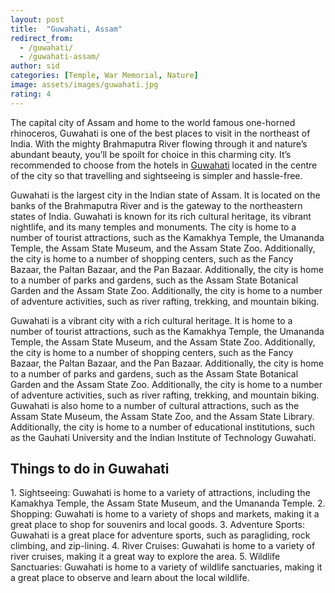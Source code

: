 ```yaml
---
layout: post
title:  "Guwahati, Assam"
redirect_from:
  - /guwahati/
  - /guwahati-assam/
author: sid
categories: [Temple, War Memorial, Nature]
image: assets/images/guwahati.jpg
rating: 4
---
```

The capital city of Assam and home to the world famous one-horned rhinoceros, Guwahati is one of the best places to visit in the northeast of India. With the mighty Brahmaputra River flowing through it and nature’s abundant beauty, you’ll be spoilt for choice in this charming city. It’s recommended to choose from the hotels in [Guwahati](https://www.justwravel.com/road-trip-from-Guwahati) located in the centre of the city so that travelling and sightseeing is simpler and hassle-free.

Guwahati is the largest city in the Indian state of Assam. It is located on the banks of the Brahmaputra River and is the gateway to the northeastern states of India. Guwahati is known for its rich cultural heritage, its vibrant nightlife, and its many temples and monuments. The city is home to a number of tourist attractions, such as the Kamakhya Temple, the Umananda Temple, the Assam State Museum, and the Assam State Zoo. Additionally, the city is home to a number of shopping centers, such as the Fancy Bazaar, the Paltan Bazaar, and the Pan Bazaar. Additionally, the city is home to a number of parks and gardens, such as the Assam State Botanical Garden and the Assam State Zoo. Additionally, the city is home to a number of adventure activities, such as river rafting, trekking, and mountain biking.

Guwahati is a vibrant city with a rich cultural heritage. It is home to a number of tourist attractions, such as the Kamakhya Temple, the Umananda Temple, the Assam State Museum, and the Assam State Zoo. Additionally, the city is home to a number of shopping centers, such as the Fancy Bazaar, the Paltan Bazaar, and the Pan Bazaar. Additionally, the city is home to a number of parks and gardens, such as the Assam State Botanical Garden and the Assam State Zoo. Additionally, the city is home to a number of adventure activities, such as river rafting, trekking, and mountain biking. Guwahati is also home to a number of cultural attractions, such as the Assam State Museum, the Assam State Zoo, and the Assam State Library. Additionally, the city is home to a number of educational institutions, such as the Gauhati University and the Indian Institute of Technology Guwahati.

<h2>Things to do in Guwahati</h2>
1. Sightseeing: Guwahati is home to a variety of attractions, including the Kamakhya Temple, the Assam State Museum, and the Umananda Temple.
2. Shopping: Guwahati is home to a variety of shops and markets, making it a great place to shop for souvenirs and local goods.
3. Adventure Sports: Guwahati is a great place for adventure sports, such as paragliding, rock climbing, and zip-lining.
4. River Cruises: Guwahati is home to a variety of river cruises, making it a great way to explore the area.
5. Wildlife Sanctuaries: Guwahati is home to a variety of wildlife sanctuaries, making it a great place to observe and learn about the local wildlife.


<div class="pa-carousel-widget" style="width:100%; height:480px; display:none;"
  data-link="https://www.justwravel.com/road-trip-from-Guwahati"
  data-title="Guwahati, Assam"
  data-description="Temple, War Memorial, River Island, Cruise"
  data-delay="3">
  <object data="https://lh3.googleusercontent.com/qDt2X93dGKAE7ozgRja_yHA0hJkDWVihOcYzA3sr9G3DTm8JOaqfU-X9ovwy9kV8dPasd-MEQUwO8YhrEwiYNGsPlq2PFXiiG10CameEWqShF_oA4UK3kNvd4gSJ3Cdrp4LMh24XRMo=w1280-h720"></object>
  <object data="https://lh3.googleusercontent.com/dwmn4-m9bpUtmOkLwkaLx3KBzK9pabpQ_BWX2AnPDh_Jj0aLIKQPao3E-r6sI7R1fH8Y5ZPffnO47EDTL_Qk8q6JXYmBS6eUKjG41mOdvzVmAS8VIkGERJ4aSEKM3yPPI4ZE7v7F2_M=w1280-h720"></object>
  <object data="https://lh3.googleusercontent.com/GBHYKGHs9dKkEHL3TDIiH2Qadxn1AdgW_ZxvihXxpZS1deEBCib0TslcEsvYX9ijT8fGCB8QlkGx3iQICt8jpKQmk_PC7cmjEp_TRihx1RP9CtkVA0kyCMqSVkev9ZUyQnAi1-cbtyo=w1280-h720"></object>
  <object data="https://lh3.googleusercontent.com/1YggiJf9OK4AvJjLDDsYcULdsHKrScSRllsR6_DiCKQT8LBO80_7DmyrBHlok8egI1Sx4AuDuUpWGTNvOEP3y8XMkNo07l4iftpOC6Qx4Tpe71gwaCSp-GDyu4AKRL-51aJfmV_YoMY=w1280-h720"></object>
  <object data="https://lh3.googleusercontent.com/7NGPlOHktvLe3O9fED20pfJEQ1ChctGeGYgRwuqKYMJ8bUXRK0TePcQ1MKBsVCYSGH4s95Tp4LI01fPAbUpaMvQqOgiVxd08IvYu920IPOnmRogjmlh3wWARNIq-9GQKTSrCZBKf-Xw=w1280-h720"></object>
  <object data="https://lh3.googleusercontent.com/t4EaM0x-Vcmr1gXkTzmCCdODcPrT9nCp_p5Ew_d239OQ3sx5MIvxwaLZNYkxfBjRlx34Kzpavjob2zYmbxYtYAT9YtQsbYS3zSs1hoV62IXF4d-sI-qaW2CWZkt47a2eLwd_QVMqniE=w1280-h720"></object>
  <object data="https://lh3.googleusercontent.com/7N-p-GQ5Y_Owvt6zUbUoKVj_jGopJXG8xhc5Z5m9dbJNn8uUc3sIbWh2Jmx-StdYAvZx9jjttDOcl2dmhJEIPXHo0FnC9ebOhFI3m8JD37Jvr63MTEK8jlvFsT6umAo144bvuNSGaDU=w1280-h720"></object>
  <object data="https://lh3.googleusercontent.com/RF-htPnyr-8vVkRhCy6Mywgu2orYbKM2jTWLLyvEG6lTh707HwoxSdM50MP0NldjKCzxkZYTLP6AhrFKkyTHWOALYhipVpnQCSYdtoj237yBNEci0fjh47KKJhKTauPv-zVJ9lQVWVI=w1280-h720"></object>
  <object data="https://lh3.googleusercontent.com/rv8h7-ak6bF-56hp3uF5TbAfsS4uj7MnBVip2fJgPKMU2c1zPp0nYfMQRGMEaRCSO6V9qxGpF1rkXkkSWcHsO6TplfGrF8mja8u5UDLBDUfoKqQEccpJQXvgLelcQUcvzfzDTw3eu3c=w1280-h720"></object>
  <object data="https://lh3.googleusercontent.com/bCJBH5LrZGDuBBiczhrbr1JoYgb2ojHdv7aGuWtmfy3uXj_om-9ovqmYZ_OmK_ZaISMeiG7DdBKnBAGu7gCMYGGKQIGWGskn1UShzMH_jCkcSVL8mdvYWOmFHfIbsMImwhxGQJ_t2n4=w1280-h720"></object>
  <object data="https://lh3.googleusercontent.com/j55L1eq3-RV9CswFMNBGA5ZzUqVisxEwwj-pS3i9JVj7G9Zc6OEvfRB2FGRN4eH8sY1fTZhAIuN8vbMXfGFhFgexEvexJHjO4TCz3NLuOJ4yz89tgFSncB_2nhLjmMMrXDAzyIJ3bvY=w1280-h720"></object>
  <object data="https://lh3.googleusercontent.com/O70C6q_KJhz3PxX8Xln1h8MGZn_wt7k32owZBndQuhS5QyIx0uq07RBxzl2WneylmjnHEoHPETB_4XgurtSqzvJbFK2l3eBodddmpltp92DpY7k7TTWdN1Zsz77H5O1WfLDuHvKholQ=w1280-h720"></object>
  <object data="https://lh3.googleusercontent.com/cYipzH3dDECYNI1NNfczvPn7HZ63cG87YoOCSf3MdGs2zdd8RpsyzvSfAAo0Vw0Mwwyu_FwVMIP8ciubw3KDyh0VUCp0gyTAcxD-FE_3MCyeJjT-ux_HBonV3vyFjBPyKmIAmPRiRlA=w1280-h720"></object>
  <object data="https://lh3.googleusercontent.com/QIfET5viud-oymgoqGBvRAPn6iX2SHMkLrm_WN_1PUsSi6IzIrV7sEkn0BSO02EZNA78_3hb8DZ4s8xHs-FaZnut54dgxD15MZPNjqGeK0L2GPKLHafZVkf9JxBXbHICvok-A03jpm4=w1280-h720"></object>
  <object data="https://lh3.googleusercontent.com/agIeVldLKU6SnAOROOqGZVaN7YFmFlf7C5WxVmkQSuZy36v5VxwIjRGoVOb8-3fyatAq1yPAaPDA_CX9FSpCvFZ_B51wI4w6GeAA7rUph_WltZJhJhxzw5BC9AbbJGvs_8Dd0XL3pIA=w1280-h720"></object>
  <object data="https://lh3.googleusercontent.com/jv1V56r5Rf2y1q6_Ef7H9YIumoOp_YCvDjOnEmph4Ah8LqGTafaQupI3t7mMDt0CP-epOsfDlWsUWX7jJkFa4ErCjvckn1RXbziG7gjXJ0jXuE_oIugrQEXagR5FdK_-I8Vx-zbvUTs=w1280-h720"></object>
  <object data="https://lh3.googleusercontent.com/ztxBC3QEQeWRtXz-WMzSLzYC7W58O_HLFaDNzv7rpJHTFxAgUhQojGKrsm2DqvnET3n50RBOCG1euKq7eysuwSP-5MO-5hqBK0G2S3yEf1s--_gM-QPXrRwqY9RaXQ1YNLr1-_YagEs=w1280-h720"></object>
  <object data="https://lh3.googleusercontent.com/AXKw8TxnVr210LbO5tz8vkorB8edSlxUjOdZskpCtWyGHDOFxPuk7YFYbQqRfXB9m66PBPWBv-syvwfcX51LBb7IhRHiElA0nN63JTcCnAbCrr6C_UkNOHT9wwQiE0d7JAOzNq6FGwc=w1280-h720"></object>
  <object data="https://lh3.googleusercontent.com/15jQNoOd5mUt1dKA-jpj7O1duO6Mqt1hUcsBMQuH6bhep6NUb2YQ8Fc10ieB2njY8_GrhMkfRVmCga3eraoIHzFdTGllAYIs6BE9ZJ6TbsMrFIxBuQGVIU0Teg1cwtojWTwcYIyLk7U=w1280-h720"></object>
  <object data="https://lh3.googleusercontent.com/DReD3vyE2NAadCoqtSTH6E8c4DMtI3qsmtZABUqONxRYVCuMOSG3EJgRZFiKe4mNE_gsT0x5CcqH-lBw74yObChjC5jqg6ekk_RR3-xtRmm2QZalrAAMjbRKTK1akXqUyD848VzlCC8=w1280-h720"></object>
  <object data="https://lh3.googleusercontent.com/lyePhHgYqanjS0lLxbko5dXUmJjuZ3rl-gDQy78bF77S8-ml-TXbgqwfApoeBK93Y0ZCKwxgx4vf1gItnBrccHcF-m76piUiLc3y9exfd43U4fInp-nDZFd_T3URJfyWq7hZEfv5XvI=w1280-h720"></object>
  <object data="https://lh3.googleusercontent.com/vRbemRgGZBhPZooxLqLDLZtAbqZ7eYNoct1qTk9FXI_86ddN30TRq-Fzi9tLBdMYI9vLuAZuTIBJG_SF7lEGVl7F0SIT7Zm3fplBWYboW8aXnc9mgwv-kR7wZM_kHkh2rWT8Pv2Tcsk=w1280-h720"></object>
  <object data="https://lh3.googleusercontent.com/le3w0PbaF8kiLnMXu6QdmRUOKD05BTrnXh0DSK2XGMyVFmc_erkZPxalB_8kLHNEozjOHIg518PZtVcKWtKzUFO0zAk-MPtkmWXu77sjRZSS-c5m1ZP4tAZibSkc3h6ZYtrEMuHKfes=w1280-h720"></object>
  <object data="https://lh3.googleusercontent.com/RwEWUWDYbe3NLM2n_QEEvtf5TSBSAnBtPFU2SQlDuxq5Zxotxku0eV4JjSILxGNxaw3ToOp7d2wmDmcKqXSw9ZYqonK6NtCxJejJ6yNs8RoMYQOecD34zKj3P3SSznyGCNTyoTcC2rk=w1280-h720"></object>
  <object data="https://lh3.googleusercontent.com/JIt-tNSaH9TWsGu_PCYt-l_DGPScNPnJL9kna4yZPOAftAqpjI9g90rbSq1VW0JqNCDC_eB-e2MhtoY657DvvxppK_iTnXlY7PXCykLRIEEMeHrult6qu3l4ip3Z-LVy8j2IhxyIgbs=w1280-h720"></object>
  <object data="https://lh3.googleusercontent.com/WnOxcf7-y0AtoKUEBAkCQhzOOIkocZ1SaxZAZ7t4b0swKZJo4lSiojWjTf-i2zo5_YTqd0PW4GWAcnFgLO20GAL9ZnJcKPff614E2mPg00BYuzkkVwvmJbWKKquCHBmSZqOeVDw2Fw8=w1280-h720"></object>
  <object data="https://lh3.googleusercontent.com/-UylFpjInUiwyYnVUbgVaOcLrEp00qc2KyO_ARA72x73ME196wOXhN_tu1tELKoRzC6TvKNsPcmloPW3JQBaOnGk8PIYY3BhJQOKNLUjcG8dD7OkNnACcg_TBfpH2uSbaYVJ0sIGNio=w1280-h720"></object>
  <object data="https://lh3.googleusercontent.com/Q7uskyl5RkSWgS8AvV_0lZTjXzAorjinRGOdgri8k8vX_jJNgkpQzT04D_s4Q3-SZM4oHqJqxk3Cl4KhMHn562fJYfmMWk0OBojPDqyPh9m1zmCtlWkNbwvhrpUdi1wDSsTeN28Ldpo=w1280-h720"></object>
  <object data="https://lh3.googleusercontent.com/rsi2T9Ydha9JdVAMK8atiXvPAOhx-LLv7yld5CQLWqkuG3-ngqD4GSvF4xQ-pbn06DpJOcb4cePnj0MIhzojToEM7ONFxmOKdDUzvjWs3_tk4QmfY1PdTUoKK0TtRGwAv6DNYzKfA9s=w1280-h720"></object>
  <object data="https://lh3.googleusercontent.com/FLUOWVh3PwNAfCm-NN3sZjlG0wBSW9yPZ-hkGnrJCE8MdGVTXXNZHFVfkg-6UIhnl1L-NIMXPBTvEaxynu9j08V8a1yTPZA0Pq_ioQQGJ_WOr7cMxXatC3iXV9lhmkJp00_qQ5Pvcq0=w1280-h720"></object>
  <object data="https://lh3.googleusercontent.com/PmYffKT3b0LcvkvlEQM_-pZAzl4Em2pvJRx2MwwYDUQw2bmsz49coUA_CsUPnwi7YDjQNibNT8LuOuxaTO4-kWicROKO_GxgO65PLgJAjy8kAuLNAj_wjguzO5xm8pvm9xoKWWU40Ec=w1280-h720"></object>
  <object data="https://lh3.googleusercontent.com/AKrKRc2k-aW6coYvIpPeumsZS4eByzHCd89kqgsAdCS5zMgpXOXLtMJ09Vlr69Abl4ak8nGXWiK3e7SDAANNymdaEquDdKmJ-HCv3_gwfjF2-g2u_lwnKzZPJjgayHsgCZWtWkarZ0c=w1280-h720"></object>
  <object data="https://lh3.googleusercontent.com/nEH4ZHLWjaVU6X5ud8Nhf8FrTvyPHvbEp9EQT1JTAdl9eWr8Wvq9hiY6f2QGN-FIDyp0Oxrh0_KszywPqYEpyyR_9BqRrI0VdWoAMMo63I-RcLDpnf29wTPYNkq3BSj3F-6Rtmgupfk=w1280-h720"></object>
  <object data="https://lh3.googleusercontent.com/-UKCK44Fw2NC9eX6pIjx2WCjmmPcyAYT7SygaXNXZF4kK-oh6t7_7fKbv5ok-vg76R61Qk6I1Q6y-Sa3fbA--luYs4N8GxiX6AbHfE06X8u8nVCFjw9zm-ru_QSxc4TfnHg-OMhbb9Q=w1280-h720"></object>
  <object data="https://lh3.googleusercontent.com/8rsTpZ86R_1kBG_nEZbCzuIckbvi6pbPnicOefx4S_DNlJKRDx7nn71z_YSDc9O-pPZbvAmXjfFK63AE5zp8HKgVNmUmer6tGaVWuylvplzgmKYkbEWwzR6_zrKTaydpTVPlDXFJtK8=w1280-h720"></object>
</div>
